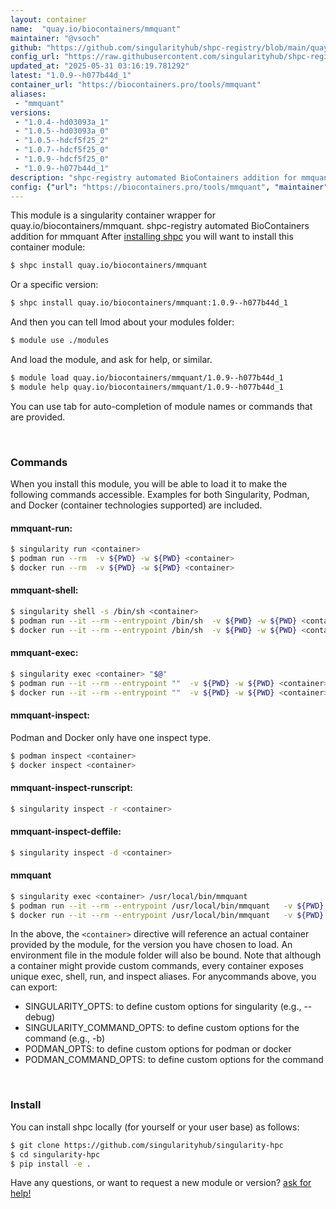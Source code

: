 ```yaml
---
layout: container
name:  "quay.io/biocontainers/mmquant"
maintainer: "@vsoch"
github: "https://github.com/singularityhub/shpc-registry/blob/main/quay.io/biocontainers/mmquant/container.yaml"
config_url: "https://raw.githubusercontent.com/singularityhub/shpc-registry/main/quay.io/biocontainers/mmquant/container.yaml"
updated_at: "2025-05-31 03:16:19.781292"
latest: "1.0.9--h077b44d_1"
container_url: "https://biocontainers.pro/tools/mmquant"
aliases:
 - "mmquant"
versions:
 - "1.0.4--hd03093a_1"
 - "1.0.5--hd03093a_0"
 - "1.0.5--hdcf5f25_2"
 - "1.0.7--hdcf5f25_0"
 - "1.0.9--hdcf5f25_0"
 - "1.0.9--h077b44d_1"
description: "shpc-registry automated BioContainers addition for mmquant"
config: {"url": "https://biocontainers.pro/tools/mmquant", "maintainer": "@vsoch", "description": "shpc-registry automated BioContainers addition for mmquant", "latest": {"1.0.9--h077b44d_1": "sha256:74c58e283e03238ead36aea13e97567d41f5a3593b725c3d909a7afa62427202"}, "tags": {"1.0.4--hd03093a_1": "sha256:cc14611f926d053a17e8972998398bc3ed6a7db754dc40f3a7cc61e39db178e9", "1.0.5--hd03093a_0": "sha256:7f919367b43e508f76d787d53b9293c952fa4da516abde062e574d3b7feb1bfc", "1.0.5--hdcf5f25_2": "sha256:c9ed826c9aba11e00981cba166a7fafbe75ab136b2b3d0d09a715946dea125e4", "1.0.7--hdcf5f25_0": "sha256:f49b1a0dc372be461e1aff9598b598e5b61a6dc271682ef39c9dd5e2e603ed5c", "1.0.9--hdcf5f25_0": "sha256:27d79e260714791678f745a9445263bd38f02ab8f7f3b9b67d4627e8166e9f63", "1.0.9--h077b44d_1": "sha256:74c58e283e03238ead36aea13e97567d41f5a3593b725c3d909a7afa62427202"}, "docker": "quay.io/biocontainers/mmquant", "aliases": {"mmquant": "/usr/local/bin/mmquant"}}
---
```


This module is a singularity container wrapper for quay.io/biocontainers/mmquant.
shpc-registry automated BioContainers addition for mmquant
After [installing shpc](#install) you will want to install this container module:


```bash
$ shpc install quay.io/biocontainers/mmquant
```

Or a specific version:

```bash
$ shpc install quay.io/biocontainers/mmquant:1.0.9--h077b44d_1
```

And then you can tell lmod about your modules folder:

```bash
$ module use ./modules
```

And load the module, and ask for help, or similar.

```bash
$ module load quay.io/biocontainers/mmquant/1.0.9--h077b44d_1
$ module help quay.io/biocontainers/mmquant/1.0.9--h077b44d_1
```

You can use tab for auto-completion of module names or commands that are provided.

<br>

### Commands

When you install this module, you will be able to load it to make the following commands accessible.
Examples for both Singularity, Podman, and Docker (container technologies supported) are included.

#### mmquant-run:

```bash
$ singularity run <container>
$ podman run --rm  -v ${PWD} -w ${PWD} <container>
$ docker run --rm  -v ${PWD} -w ${PWD} <container>
```

#### mmquant-shell:

```bash
$ singularity shell -s /bin/sh <container>
$ podman run --it --rm --entrypoint /bin/sh  -v ${PWD} -w ${PWD} <container>
$ docker run --it --rm --entrypoint /bin/sh  -v ${PWD} -w ${PWD} <container>
```

#### mmquant-exec:

```bash
$ singularity exec <container> "$@"
$ podman run --it --rm --entrypoint ""  -v ${PWD} -w ${PWD} <container> "$@"
$ docker run --it --rm --entrypoint ""  -v ${PWD} -w ${PWD} <container> "$@"
```

#### mmquant-inspect:

Podman and Docker only have one inspect type.

```bash
$ podman inspect <container>
$ docker inspect <container>
```

#### mmquant-inspect-runscript:

```bash
$ singularity inspect -r <container>
```

#### mmquant-inspect-deffile:

```bash
$ singularity inspect -d <container>
```


#### mmquant

```bash
$ singularity exec <container> /usr/local/bin/mmquant
$ podman run --it --rm --entrypoint /usr/local/bin/mmquant   -v ${PWD} -w ${PWD} <container> -c " $@"
$ docker run --it --rm --entrypoint /usr/local/bin/mmquant   -v ${PWD} -w ${PWD} <container> -c " $@"
```



In the above, the `<container>` directive will reference an actual container provided
by the module, for the version you have chosen to load. An environment file in the
module folder will also be bound. Note that although a container
might provide custom commands, every container exposes unique exec, shell, run, and
inspect aliases. For anycommands above, you can export:

 - SINGULARITY_OPTS: to define custom options for singularity (e.g., --debug)
 - SINGULARITY_COMMAND_OPTS: to define custom options for the command (e.g., -b)
 - PODMAN_OPTS: to define custom options for podman or docker
 - PODMAN_COMMAND_OPTS: to define custom options for the command

<br>

### Install

You can install shpc locally (for yourself or your user base) as follows:

```bash
$ git clone https://github.com/singularityhub/singularity-hpc
$ cd singularity-hpc
$ pip install -e .
```

Have any questions, or want to request a new module or version? [ask for help!](https://github.com/singularityhub/singularity-hpc/issues)